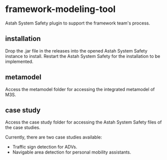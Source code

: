 # framework-modeling-tool
Astah System Safety plugin to support the framework team's process.

## installation
Drop the .jar file in the releases into the opened Astah System Safety instance to install. Restart the Astah System Safety for the installation to be implemented.

## metamodel
Access the metamodel folder for accessing the integrated metamodel of M3S.

## case study
Access the case study folder for accessing the Astah System Safety files of the case studies.

Currently, there are two case studies available:
- Traffic sign detection for ADVs.
- Navigable area detection for personal mobility assistants.
